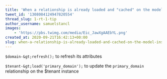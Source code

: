 ```yaml
---
title: 'When a relationship is already loaded and "cached" on the model instance, you''ll have to refresh it'
tweet_id: '1308084124947820554'
thread_slug: 1-rt-1-tip
author_username: samuelstancl
images:
    - 'https://pbs.twimg.com/media/Eic_JawXgAAEbYL.png'
created_at: 2020-09-21T16:42:13+00:00
slug: when-a-relationship-is-already-loaded-and-cached-on-the-model-instance-youll-have-to-refresh-it
---
```


`$domain-&gt;refresh();` to refresh its attributes

`$tenant-&gt;load('primary_domain');` to update the `primary_domain` relationship on the $tenant instance